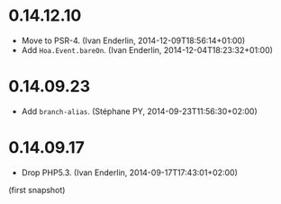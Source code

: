 # 0.14.12.10

  * Move to PSR-4. (Ivan Enderlin, 2014-12-09T18:56:14+01:00)
  * Add `Hoa.Event.bareOn`. (Ivan Enderlin, 2014-12-04T18:23:32+01:00)

# 0.14.09.23

  * Add `branch-alias`. (Stéphane PY, 2014-09-23T11:56:30+02:00)

# 0.14.09.17

  * Drop PHP5.3. (Ivan Enderlin, 2014-09-17T17:43:01+02:00)

(first snapshot)

